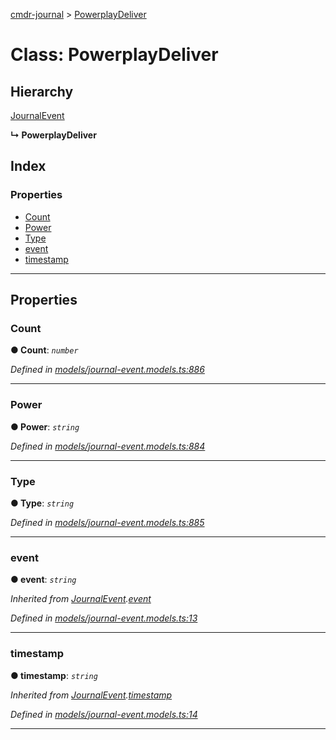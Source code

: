 [cmdr-journal](../README.md) > [PowerplayDeliver](../classes/powerplaydeliver.md)



# Class: PowerplayDeliver

## Hierarchy


 [JournalEvent](journalevent.md)

**↳ PowerplayDeliver**







## Index

### Properties

* [Count](powerplaydeliver.md#count)
* [Power](powerplaydeliver.md#power)
* [Type](powerplaydeliver.md#type)
* [event](powerplaydeliver.md#event)
* [timestamp](powerplaydeliver.md#timestamp)



---
## Properties
<a id="count"></a>

###  Count

**●  Count**:  *`number`* 

*Defined in [models/journal-event.models.ts:886](https://github.com/chrisbruford/cmdr-journal/blob/1e4d048/src/models/journal-event.models.ts#L886)*





___

<a id="power"></a>

###  Power

**●  Power**:  *`string`* 

*Defined in [models/journal-event.models.ts:884](https://github.com/chrisbruford/cmdr-journal/blob/1e4d048/src/models/journal-event.models.ts#L884)*





___

<a id="type"></a>

###  Type

**●  Type**:  *`string`* 

*Defined in [models/journal-event.models.ts:885](https://github.com/chrisbruford/cmdr-journal/blob/1e4d048/src/models/journal-event.models.ts#L885)*





___

<a id="event"></a>

###  event

**●  event**:  *`string`* 

*Inherited from [JournalEvent](journalevent.md).[event](journalevent.md#event)*

*Defined in [models/journal-event.models.ts:13](https://github.com/chrisbruford/cmdr-journal/blob/1e4d048/src/models/journal-event.models.ts#L13)*





___

<a id="timestamp"></a>

###  timestamp

**●  timestamp**:  *`string`* 

*Inherited from [JournalEvent](journalevent.md).[timestamp](journalevent.md#timestamp)*

*Defined in [models/journal-event.models.ts:14](https://github.com/chrisbruford/cmdr-journal/blob/1e4d048/src/models/journal-event.models.ts#L14)*





___


